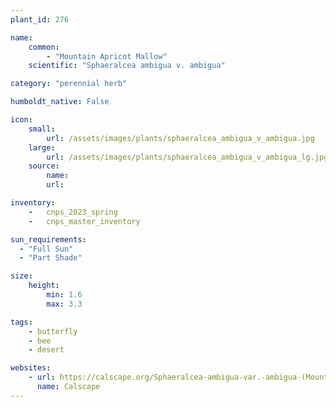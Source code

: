 ```yaml
---
plant_id: 276 

name: 
    common: 
        - "Mountain Apricot Mallow"   
    scientific: "Sphaeralcea ambigua v. ambigua"   

category: "perennial herb"

humboldt_native: False

icon: 
    small: 
        url: /assets/images/plants/sphaeralcea_ambigua_v_ambigua.jpg 
    large: 
        url: /assets/images/plants/sphaeralcea_ambigua_v_ambigua_lg.jpg 
    source: 
        name:
        url: 

inventory: 
    -   cnps_2023_spring
    -   cnps_master_inventory

sun_requirements:
  - "Full Sun"
  - "Part Shade"

size:
    height: 
        min: 1.6 
        max: 3.3

tags:
    - butterfly
    - bee
    - desert

websites: 
    - url: https://calscape.org/Sphaeralcea-ambigua-var.-ambigua-(Mountain-Apricot-Mallow)
      name: Calscape
---
```

